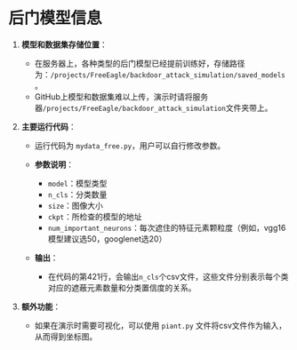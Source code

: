 # 后门模型信息

1. **模型和数据集存储位置**：
   - 在服务器上，各种类型的后门模型已经提前训练好，存储路径为：`/projects/FreeEagle/backdoor_attack_simulation/saved_models`。
   - GitHub上模型和数据集难以上传，演示时请将服务器`/projects/FreeEagle/backdoor_attack_simulation`文件夹带上。

2. **主要运行代码**：
   - 运行代码为 `mydata_free.py`，用户可以自行修改参数。
   - **参数说明**：
     - `model`：模型类型
     - `n_cls`：分类数量
     - `size`：图像大小
     - `ckpt`：所检查的模型的地址
     - `num_important_neurons`：每次遮住的特征元素颗粒度（例如，vgg16模型建议选50，googlenet选20）

   - **输出**：
     - 在代码的第421行，会输出`n_cls`个csv文件，这些文件分别表示每个类对应的遮蔽元素数量和分类置信度的关系。

3. **额外功能**：
   - 如果在演示时需要可视化，可以使用 `piant.py` 文件将csv文件作为输入，从而得到坐标图。




